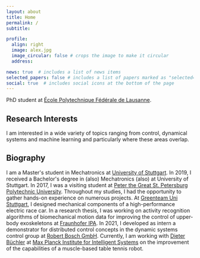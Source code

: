 ```yaml
---
layout: about
title: Home
permalink: /
subtitle:

profile:
  align: right
  image: alex.jpg
  image_circular: false # crops the image to make it circular
  address:

news: true  # includes a list of news items
selected_papers: false # includes a list of papers marked as "selected={true}"
social: true  # includes social icons at the bottom of the page
---
```

PhD student at [École Polytechnique Fédérale de Lausanne](https://www.epfl.ch/labs/lis/).

## Research Interests
I am interested in a wide variety of topics ranging from control, dynamical systems and machine learning and particularly where these areas overlap.

## Biography
I am a Master's student in Mechatronics at [University of Stuttgart](https://www.uni-stuttgart.de/). In 2019, I received a Bachelor's degree in (also) Mechatronics (also) at University of Stuttgart. In 2017, I was a visiting student at [Peter the Great St. Petersburg Polytechnic University](https://english.spbstu.ru/). Throughout my studies, I had the opportunity to gather hands-on experience on numerous projects. At [Greenteam Uni Stuttgart](https://www.greenteam-stuttgart.de/), I designed mechanical components of a high-performance electric race car. In a research thesis, I was working on activity recognition algorithms of biomechanical motion data for improving the control of upper-body exoskeletons at [Fraunhofer IPA](https://www.ipa.fraunhofer.de/). In 2021, I developed as intern a demonstrator for distributed control concepts in the dynamic systems control group at [Robert Bosch GmbH](https://www.bosch.de/). Currently, I am working with [Dieter Büchler](https://ei.is.mpg.de/person/dbuechler) at [Max Planck Institute for Intelligent Systems](https://is.mpg.de/) on the improvement of the capabilities of a muscle-based table tennis robot.
